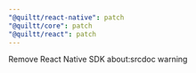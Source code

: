 ```yaml
---
"@quiltt/react-native": patch
"@quiltt/core": patch
"@quiltt/react": patch
---
```


Remove React Native SDK about:srcdoc warning
